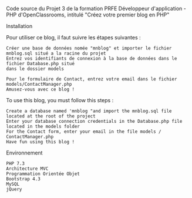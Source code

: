 Code source du Projet 3 de la formation PRFE Développeur d'application - PHP d'OpenClassrooms, intitulé "Créez votre premier blog en PHP"

Installation

Pour utiliser ce blog, il faut suivre les étapes suivantes :

    Créer une base de données nomée "mnblog" et importer le fichier mnblog.sql situé a la racine du projet
    Entrez vos identifiants de connexion à la base de données dans le fichier Database.php situé 
    dans le dossier models

    Pour le formulaire de Contact, entrez votre email dans le fichier models/ContactManager.php
    Amusez-vous avec ce blog !

To use this blog, you must follow this steps :

    Create a database named 'mnblog "and import the mnblog.sql file located at the root of the project
    Enter your database connection credentials in the Database.php file located in the models folder
    For the Contact form, enter your email in the file models / ContactManager.php
    Have fun using this blog !


Environnement

    PHP 7.3
    Architecture MVC
    Programmation Orientée Objet
    Bootstrap 4.3
    MySQL
    jQuery
